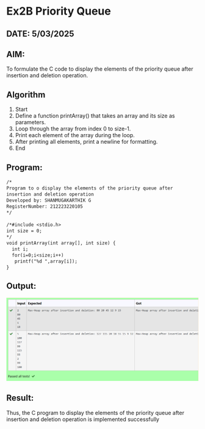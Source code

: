 # Ex2B Priority Queue
## DATE: 5/03/2025
## AIM:
To formulate the C code to display the elements of the priority queue after insertion and deletion operation.

## Algorithm
1.	Start
2.	Define a function printArray() that takes an array and its size as parameters.
3.	Loop through the array from index 0 to size-1.
4.	Print each element of the array during the loop.
5.	After printing all elements, print a newline for formatting.
6.	End   

## Program:
```
/*
Program to o display the elements of the priority queue after insertion and deletion operation
Developed by: SHANMUGAKARTHIK G
RegisterNumber: 212223220105 
*/

/*#include <stdio.h>
int size = 0;
*/
void printArray(int array[], int size) {
  int i;
  for(i=0;i<size;i++)
   printf("%d ",array[i]);
}

```

## Output:
![alt text](<Screenshot 2025-04-25 140546.png>)
## Result:
Thus, the C program to display the elements of the priority queue after insertion and deletion operation is implemented successfully
